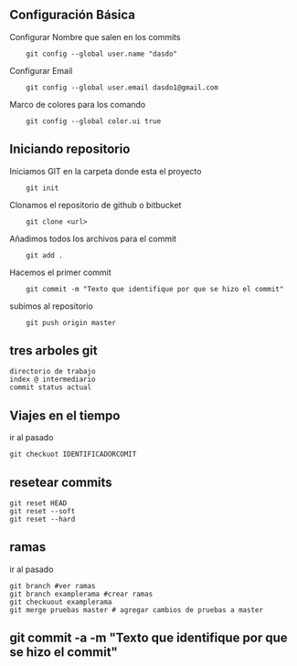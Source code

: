 ## Configuración Básica

Configurar Nombre que salen en los commits
```ssh
	git config --global user.name "dasdo"
```
Configurar Email
```ssh	
	git config --global user.email dasdo1@gmail.com
```
Marco de colores para los comando
```ssh
	git config --global color.ui true
```

## Iniciando repositorio

Iniciamos GIT en la carpeta donde esta el proyecto
```ssh
	git init
```
Clonamos el repositorio de github o bitbucket
```ssh
	git clone <url>
```
Añadimos todos los archivos para el commit
```ssh
	git add .
```
Hacemos el primer commit
```ssh
	git commit -m "Texto que identifique por que se hizo el commit"
```
subimos al repositorio
```ssh
	git push origin master
```
## tres arboles git
```ssh 
directorio de trabajo
index @ intermediario
commit status actual
```
## Viajes en el tiempo 
ir al pasado
```ssh 
git checkuot IDENTIFICADORCOMIT
```
## resetear commits

```ssh
git reset HEAD
git reset --soft
git reset --hard

``` 
## ramas 
ir al pasado
```ssh 
git branch #ver ramas
git branch examplerama #crear ramas 
git checkuout examplerama
git merge pruebas master # agregar cambios de pruebas a master 
```
## git commit -a -m "Texto que identifique por que se hizo el commit"